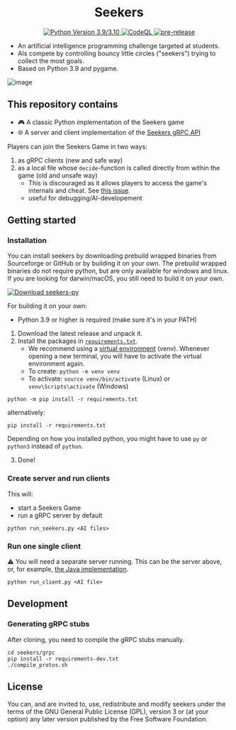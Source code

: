 <h1 align=center>Seekers</h1>

<p align=center>
  <a href="https://github.com/seekers-dev/seekers/actions/workflows/python-app.yml">
    <img src="https://github.com/seekers-dev/seekers-py/actions/workflows/python-app.yml/badge.svg" alt="Python Version 3.9/3.10">
  </a>
  <a href="https://github.com/seekers-dev/seekers-py/actions/workflows/github-code-scanning/codeql">
    <img src="https://github.com/seekers-dev/seekers-py/actions/workflows/github-code-scanning/codeql/badge.svg" alt="CodeQL">
  </a>
  <a href="https://github.com/seekers-dev/seekers-py/actions/workflows/pre-release.yml">
    <img src="https://github.com/seekers-dev/seekers/actions/workflows/python-app.yml/badge.svg" alt="pre-release">
  </a>
</p>

* An artificial intelligence programming challenge targeted at students.
* AIs compete by controlling bouncy little circles ("seekers") trying to collect the most goals.
* Based on Python 3.9 and pygame.

![image](https://user-images.githubusercontent.com/37810842/226148194-e5b55d57-ed84-4e71-869b-d062b101b345.png)

## This repository contains

- 🎮 A classic Python implementation of the Seekers game
- 🌐 A server and client implementation of the [Seekers gRPC API](https://github.com/seekers-dev/seekers-grpc)

Players can join the Seekers Game in two ways:
1. as gRPC clients (new and safe way)
2. as a local file whose `decide`-function is called directly from within the game (old and unsafe way)
   * This is discouraged as it allows players to access the game's internals and cheat. See [this issue](https://github.com/seekers-dev/seekers/issues/1).
   * useful for debugging/AI-developement

## Getting started

### Installation

You can install seekers by downloading prebuild wrapped binaries from Sourceforge or GitHub or by building it on your own. The prebuild wrapped binaries do not require python, but are only available for windows and linux. If you are looking for darwin/macOS, you still need to build it on your own.

[![Download seekers-py](https://a.fsdn.com/con/app/sf-download-button)](https://sourceforge.net/projects/seekers-py/files/latest/download)

For building it on your own:
* Python 3.9 or higher is required (make sure it's in your PATH)
1. Download the latest release and unpack it.
2. Install the packages in [`requirements.txt`](requirements.txt). 
   - We recommend using a [virtual environment](https://docs.python.org/3/library/venv.html) (venv). Whenever opening a new terminal, you will have to activate the virtual environment again.
   - To create: `python -m venv venv`
   - To activate: `source venv/bin/activate` (Linux) or `venv\Scripts\activate` (Windows)

```shell
python -m pip install -r requirements.txt
```

alternatively:

```shell
pip install -r requirements.txt
```

Depending on how you installed python, you might have to use `py` or `python3` instead of `python`.

3. Done!

### Create server and run clients

This will:
* start a Seekers Game
* run a gRPC server by default

```shell
python run_seekers.py <AI files>
```


### Run one single client

⚠ You will need a separate server running. This can be the server above, or, for example, [the Java implementation](https://github.com/seekers-dev/seekers-api).

```shell
python run_client.py <AI file>
```

## Development
### Generating gRPC stubs 
After cloning, you need to compile the gRPC stubs manually.

```shell
cd seekers/grpc
pip install -r requirements-dev.txt
./compile_protos.sh
```

## License

You can, and are invited to, use, redistribute and modify seekers under the terms
of the GNU General Public License (GPL), version 3 or (at your option) any
later version published by the Free Software Foundation.
